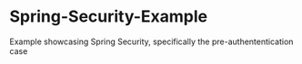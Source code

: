 Spring-Security-Example
=======================

Example showcasing Spring Security, specifically the pre-authententication case
